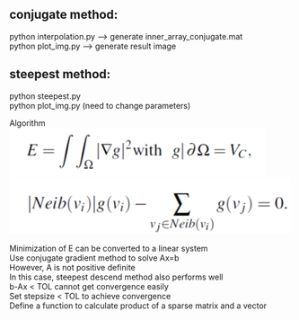 ## conjugate method:
python interpolation.py --> generate inner_array_conjugate.mat<br>
python plot_img.py --> generate result image<br>

## steepest method:
python steepest.py<br>
python plot_img.py  (need to change parameters)<br>

Algorithm<br>
![formula1](https://github.com/aceansgar/numerical_analysis/blob/master/image_interpolate_and_fill/image_readme/formula1.png)
![formula2](https://github.com/aceansgar/numerical_analysis/blob/master/image_interpolate_and_fill/image_readme/formula2.png)



Minimization of E can be converted to a linear system<br>
Use conjugate gradient method to solve Ax=b<br>
However, A is not positive definite<br>
In this case, steepest descend method also performs well<br>
b-Ax < TOL cannot get convergence easily<br>
Set stepsize < TOL to achieve convergence<br>
Define a function to calculate product of a sparse matrix and a vector<br>
